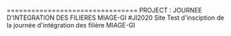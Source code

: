 ================================
PROJECT : 
JOURNEE D'INTEGRATION DES FILIERES MIAGE-GI
#JI2020
Site Test d'insciption de la journée d'intégration des filière MIAGE-GI
